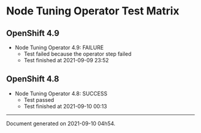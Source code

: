 
Node Tuning Operator Test Matrix
================================

OpenShift 4.9
-------------


* Node Tuning Operator 4.9: FAILURE
  - Test failed because the operator step failed
  - Test finished at 2021-09-09 23:52

OpenShift 4.8
-------------


* Node Tuning Operator 4.8: SUCCESS
  - Test passed
  - Test finished at 2021-09-10 00:13


---
Document generated on 2021-09-10 04h54.
